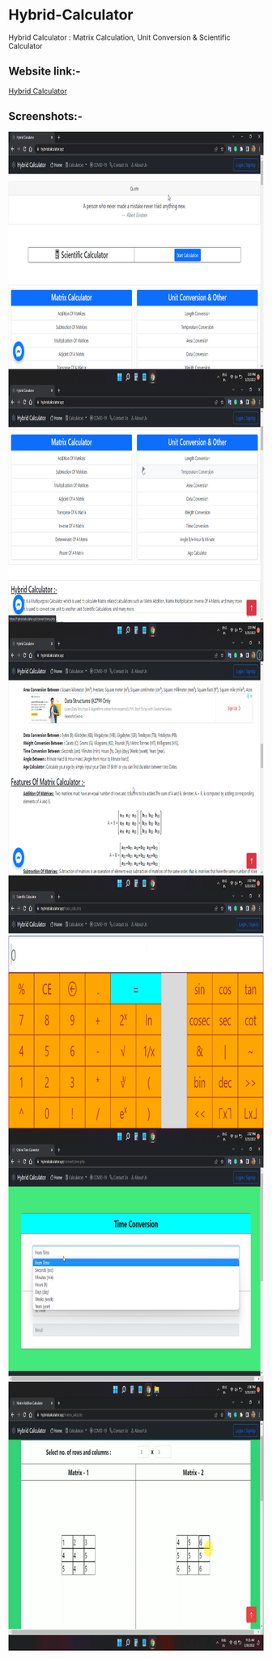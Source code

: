 # Hybrid-Calculator
Hybrid Calculator : Matrix Calculation, Unit Conversion &amp; Scientific Calculator
<h2>Website link:-</h2>
<a href="https://hybridcalculator.xyz" target="_blank">Hybrid Calculator</a>
<h2>Screenshots:-</h2>
<img align="right" src="screenshots/Screenshot (1).png" width="1000px" height="500px">
<img align="right" src="screenshots/Screenshot (2).png" width="1000px" height="500px">
<img align="right" src="screenshots/Screenshot (3).png" width="1000px" height="500px">
<img align="right" src="screenshots/Screenshot (4).png" width="1000px" height="500px">
<img align="right" src="screenshots/Screenshot (5).png" width="1000px" height="500px">
<img align="right" src="screenshots/Screenshot (6).png" width="1000px" height="500px">
